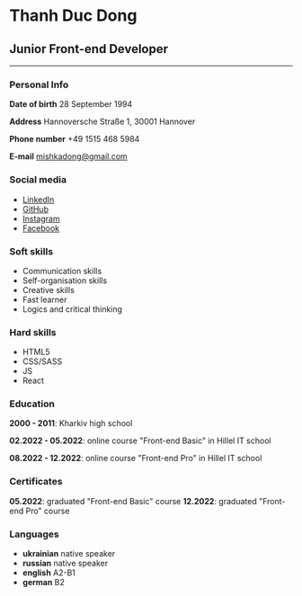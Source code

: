 # Thanh Duc Dong

## Junior Front-end Developer
***
### Personal Info

**Date of birth**
28 September 1994

**Address** 
Hannoversche Straße 1, 30001 Hannover

**Phone number**
+49 1515 468 5984

**E-mail** mishkadong@gmail.com

### Social media

* [LinkedIn](https://www.linkedin.com/in/misha-dong-0aa793248/)
* [GitHub](https://github.com/mishkadong)
* [Instagram](https://www.instagram.com/vn_michelangelo/)
* [Facebook](https://www.facebook.com/youngboizz/)

### Soft skills

* Communication skills
* Self-organisation skills
* Creative skills
* Fast learner
* Logics and critical thinking

### Hard skills

* HTML5
* CSS/SASS
* JS
* React

### Education

**2000 - 2011**:       Kharkiv high school

**02.2022 - 05.2022**: online course "Front-end Basic" in Hillel IT school

**08.2022 - 12.2022**: online course "Front-end Pro" in Hillel IT school

### Certificates
**05.2022**:           graduated "Front-end Basic" course
**12.2022**:           graduated "Front-end Pro" course

### Languages

* **ukrainian** native speaker
* **russian** native speaker
* **english** A2-B1
* **german** B2